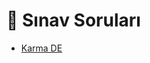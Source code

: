 # 📃 Sınav Soruları

<!--YPackage.YGitbookIntegration-tarafından-otomatik-oluşturulmuştur-->

- [Karma DE](Karma%20DE.pdf)

<!--YPackage.YGitbookIntegration-tarafından-otomatik-oluşturulmuştur-->
